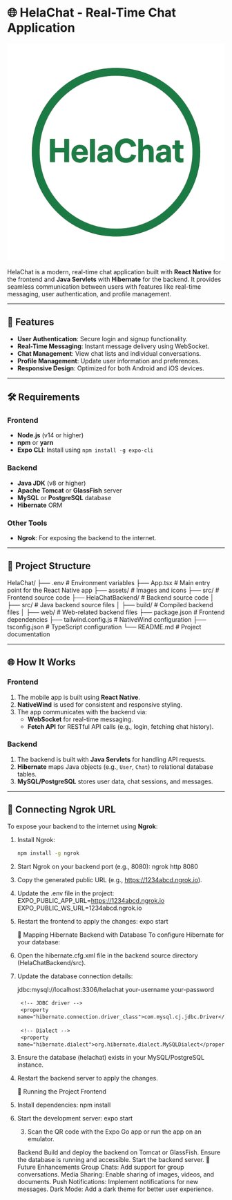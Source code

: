 # 🌐 HelaChat - Real-Time Chat Application

![HelaChat Logo](assets/logo.png)

HelaChat is a modern, real-time chat application built with **React Native** for the frontend and **Java Servlets** with **Hibernate** for the backend. It provides seamless communication between users with features like real-time messaging, user authentication, and profile management.

---

## 🚀 Features

- **User Authentication**: Secure login and signup functionality.
- **Real-Time Messaging**: Instant message delivery using WebSocket.
- **Chat Management**: View chat lists and individual conversations.
- **Profile Management**: Update user information and preferences.
- **Responsive Design**: Optimized for both Android and iOS devices.

---

## 🛠️ Requirements

### **Frontend**
- **Node.js** (v14 or higher)
- **npm** or **yarn**
- **Expo CLI**: Install using `npm install -g expo-cli`

### **Backend**
- **Java JDK** (v8 or higher)
- **Apache Tomcat** or **GlassFish** server
- **MySQL** or **PostgreSQL** database
- **Hibernate** ORM

### **Other Tools**
- **Ngrok**: For exposing the backend to the internet.

---

## 📂 Project Structure
HelaChat/ ├── .env # Environment variables ├── App.tsx # Main entry point for the React Native app ├── assets/ # Images and icons ├── src/ # Frontend source code ├── HelaChatBackend/ # Backend source code │ ├── src/ # Java backend source files │ ├── build/ # Compiled backend files │ ├── web/ # Web-related backend files ├── package.json # Frontend dependencies ├── tailwind.config.js # NativeWind configuration ├── tsconfig.json # TypeScript configuration └── README.md # Project documentation


---

## 🌐 How It Works

### **Frontend**
1. The mobile app is built using **React Native**.
2. **NativeWind** is used for consistent and responsive styling.
3. The app communicates with the backend via:
   - **WebSocket** for real-time messaging.
   - **Fetch API** for RESTful API calls (e.g., login, fetching chat history).

### **Backend**
1. The backend is built with **Java Servlets** for handling API requests.
2. **Hibernate** maps Java objects (e.g., `User`, `Chat`) to relational database tables.
3. **MySQL/PostgreSQL** stores user data, chat sessions, and messages.

---

## 🔗 Connecting Ngrok URL

To expose your backend to the internet using **Ngrok**:

1. Install Ngrok:
   ```bash
   npm install -g ngrok
   ```

  2.  Start Ngrok on your backend port (e.g., 8080):
     ngrok http 8080

3. Copy the generated public URL (e.g., https://1234abcd.ngrok.io).

4. Update the .env file in the project:
   EXPO_PUBLIC_APP_URL=https://1234abcd.ngrok.io
EXPO_PUBLIC_WS_URL=1234abcd.ngrok.io

5. Restart the frontend to apply the changes:
   expo start

   🔗 Mapping Hibernate Backend with Database
To configure Hibernate for your database:

1. Open the hibernate.cfg.xml file in the backend source directory (HelaChatBackend/src).

2. Update the database connection details:

   <hibernate-configuration>
    <session-factory>
        <!-- Database connection settings -->
        <property name="hibernate.connection.url">jdbc:mysql://localhost:3306/helachat</property>
        <property name="hibernate.connection.username">your-username</property>
        <property name="hibernate.connection.password">your-password</property>

        <!-- JDBC driver -->
        <property name="hibernate.connection.driver_class">com.mysql.cj.jdbc.Driver</property>

        <!-- Dialect -->
        <property name="hibernate.dialect">org.hibernate.dialect.MySQLDialect</property>
    </session-factory>
</hibernate-configuration>

3. Ensure the database (helachat) exists in your MySQL/PostgreSQL instance.
4. Restart the backend server to apply the changes.

   📱 Running the Project
Frontend

1. Install dependencies:
   npm install

2. Start the development server:
   expo start

   3. Scan the QR code with the Expo Go app or run the app on an emulator.
  
   Backend
Build and deploy the backend on Tomcat or GlassFish.
Ensure the database is running and accessible.
Start the backend server.
🎯 Future Enhancements
Group Chats: Add support for group conversations.
Media Sharing: Enable sharing of images, videos, and documents.
Push Notifications: Implement notifications for new messages.
Dark Mode: Add a dark theme for better user experience.
      


